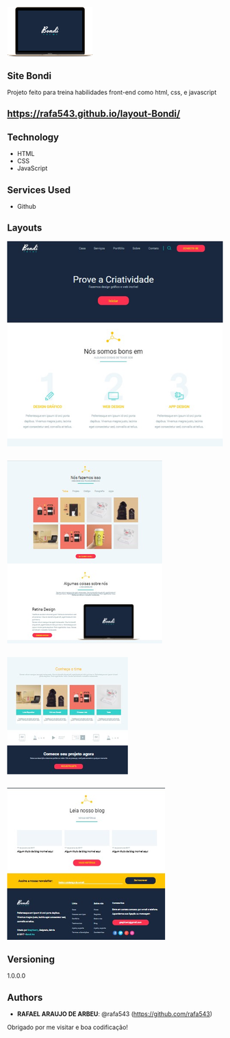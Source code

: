 <img src="https://github.com/rafa543/layout-Bondi/blob/main/imgs/vetorMacbook.png" width="200px"/>
 
## Site Bondi
 
Projeto feito para treina habilidades front-end como html, css, e javascript
## https://rafa543.github.io/layout-Bondi/
 
 
## Technology 
 
* HTML
* CSS
* JavaScript

## Services Used
 
* Github

## Layouts
![Header](https://github.com/rafa543/layout-Bondi/blob/main/readme_imgs/Screenshot_4.jpg)
##
![o que sao bons](https://github.com/rafa543/layout-Bondi/blob/main/readme_imgs/Screenshot_1.jpg)
##
![portifolio](https://github.com/rafa543/layout-Bondi/blob/main/readme_imgs/Screenshot_2.jpg)
##
![newsletter e footer](https://github.com/rafa543/layout-Bondi/blob/main/readme_imgs/Screenshot_3.jpg)
 
## Versioning
 
1.0.0.0
 
 
## Authors
 
* **RAFAEL ARAUJO DE ARBEU**: @rafa543 (https://github.com/rafa543)
 
 
Obrigado por me visitar e boa codificação!
